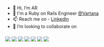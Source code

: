 - 👋 Hi, I’m AR 
- 🌱 I'm a Ruby on Rails Engineer [@Vartana](https://github.com/vartanainc) 
- 📫 Reach me on - [LinkedIn](https://www.linkedin.com/in/m-abdur-rehman-khan/)
- 💞️ I’m looking to collaborate on 
###
![](https://img.shields.io/badge/Code-Ruby-informational?style=flat&logo=ruby&logoColor=white&color=FB6F51)
![](https://img.shields.io/badge/Code-Rails-informational?style=flat&logo=rubyonrails&logoColor=white&color=FB6F51)
![](https://img.shields.io/badge/Tools-postgreSQL-informational?style=flat&logo=postgresql&logoColor=white&color=FB6F51)
![](https://img.shields.io/badge/Tools-mySQL-informational?style=flat&logo=mysql&logoColor=white&color=FB6F51)
![](https://img.shields.io/badge/Cloud-Amazon_AWS-informational?style=flat&logo=amazon-aws&logoColor=white&color=FB6F51)
![](https://img.shields.io/badge/Cloud-Heroku-informational?style=flat&logo=heroku&logoColor=white&color=FB6F51)
![](https://img.shields.io/badge/Tools-Docker-informational?style=flat&logo=docker&logoColor=white&color=FB6F51)


<!---
ar-abdurrehman/ar-abdurrehman is a ✨ special ✨ repository because its `README.md` (this file) appears on your GitHub profile.
You can click the Preview link to take a look at your changes.
--->
